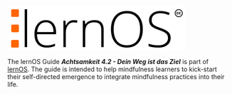 ![](https://github.com/cogneon/lernos-core/blob/master/images/lernOS%20Logo/lernOS-logo-400px.png)

The lernOS Guide ***Achtsamkeit 4.2 - Dein Weg ist das Ziel*** is part of [lernOS](https://lernos.org). The guide is intended to help mindfulness learners to kick-start their self-directed emergence to integrate mindfulness practices into their life.